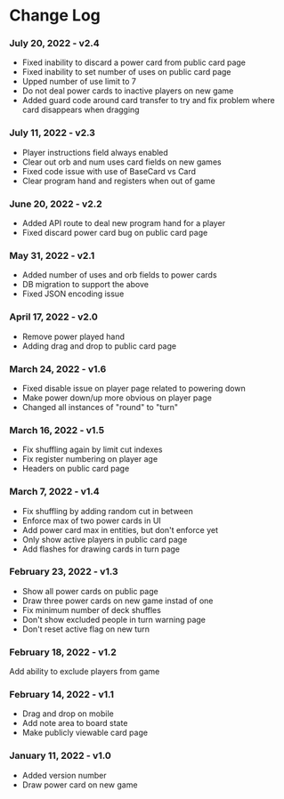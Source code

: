 # Change Log

### July 20, 2022 - v2.4

* Fixed inability to discard a power card from public card page
* Fixed inability to set number of uses on public card page
* Upped number of use limit to 7
* Do not deal power cards to inactive players on new game
* Added guard code around card transfer to try and fix problem where card disappears when dragging

### July 11, 2022 - v2.3

* Player instructions field always enabled
* Clear out orb and num uses card fields on new games
* Fixed code issue with use of BaseCard vs Card
* Clear program hand and registers when out of game

### June 20, 2022 - v2.2

* Added API route to deal new program hand for a player
* Fixed discard power card bug on public card page
### May 31, 2022 - v2.1

* Added number of uses and orb fields to power cards
* DB migration to support the above
* Fixed JSON encoding issue

### April 17, 2022 - v2.0

* Remove power played hand
* Adding drag and drop to public card page

### March 24, 2022 - v1.6

* Fixed disable issue on player page related to powering down
* Make power down/up more obvious on player page
* Changed all instances of "round" to "turn"

### March 16, 2022 - v1.5

* Fix shuffling again by limit cut indexes
* Fix register numbering on player age
* Headers on public card page

### March 7, 2022 - v1.4

* Fix shuffling by adding random cut in between
* Enforce max of two power cards in UI
* Add power card max in entities, but don't enforce yet
* Only show active players in public card page
* Add flashes for drawing cards in turn page

### February 23, 2022 - v1.3

* Show all power cards on public page
* Draw three power cards on new game instad of one
* Fix minimum number of deck shuffles
* Don't show excluded people in turn warning page
* Don't reset active flag on new turn

### February 18, 2022 - v1.2

Add ability to exclude players from game

### February 14, 2022 - v1.1

* Drag and drop on mobile
* Add note area to board state
* Make publicly viewable card page

### January 11, 2022 - v1.0

* Added version number
* Draw power card on new game